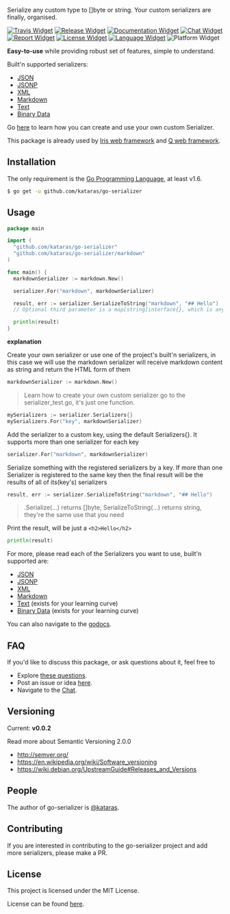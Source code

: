[Travis Widget]: https://img.shields.io/travis/kataras/go-serializer.svg?style=flat-square
[Travis]: http://travis-ci.org/kataras/go-serializer
[License Widget]: https://img.shields.io/badge/license-MIT%20%20License%20-E91E63.svg?style=flat-square
[License]: https://github.com/kataras/go-serializer/blob/master/LICENSE
[Release Widget]: https://img.shields.io/badge/release-v0.0.2-blue.svg?style=flat-square
[Release]: https://github.com/kataras/go-serializer/releases
[Chat Widget]: https://img.shields.io/badge/community-chat-00BCD4.svg?style=flat-square
[Chat]: https://kataras.rocket.chat/channel/go-serializer
[ChatMain]: https://kataras.rocket.chat/channel/go-serializer
[ChatAlternative]: https://gitter.im/kataras/go-serializer
[Report Widget]: https://img.shields.io/badge/report%20card-A%2B-F44336.svg?style=flat-square
[Report]: http://goreportcard.com/report/kataras/go-serializer
[Documentation Widget]: https://img.shields.io/badge/documentation-reference-5272B4.svg?style=flat-square
[Documentation]: https://godoc.org/github.com/kataras/go-serializer
[Language Widget]: https://img.shields.io/badge/powered_by-Go-3362c2.svg?style=flat-square
[Language]: http://golang.org
[Platform Widget]: https://img.shields.io/badge/platform-any--OS-yellow.svg?style=flat-square



Serialize any custom type to []byte or string.
Your custom serializers are finally, organised.

[![Travis Widget]][Travis] [![Release Widget]][Release] [![Documentation Widget]][Documentation] [![Chat Widget]][Chat] [![Report Widget]][Report] [![License Widget]][License]  [![Language Widget]][Language] ![Platform Widget]

**Easy-to-use** while providing robust set of features, simple to understand.

Built'n supported serializers:

- [JSON](https://github.com/kataras/go-serializer/tree/master/json)
- [JSONP](https://github.com/kataras/go-serializer/tree/master/jsonp)
- [XML](https://github.com/kataras/go-serializer/tree/master/xml)
- [Markdown](https://github.com/kataras/go-serializer/tree/master/markdown)
- [Text](https://github.com/kataras/go-serializer/tree/master/text)
- [Binary Data](https://github.com/kataras/go-serializer/tree/master/data)

Go [here](https://github.com/kataras/go-serializer/blob/master/serializer.go#L12) to learn how you can create and use your own custom Serializer.


This package is already used by [Iris web framework](https://github.com/kataras/iris) and [Q web framework](https://github.com/kataras/q).


Installation
------------
The only requirement is the [Go Programming Language](https://golang.org/dl), at least v1.6.

```bash
$ go get -u github.com/kataras/go-serializer
```


Usage
------------

```go
package main

import (
  "github.com/kataras/go-serializer"
  "github.com/kataras/go-serializer/markdown"
)

func main() {
  markdownSerializer := markdown.New()

  serializer.For("markdown", markdownSerializer)

  result, err := serializer.SerializeToString("markdown", "## Hello")
  // Optional third parameter is a map[string]interface{}, which is any runtime options for the serializers registered to 'markdown' key

  println(result)
}
```

**explanation**

Create your own serializer or use one of the project's built'n serializers, in this case we will use the markdown serializer
will receive markdown content as string and return the HTML form of them
```go
markdownSerializer := markdown.New()
```
> Learn how to create your own custom serializer go to the serializer_test.go, it's just one function.

```go
mySerializers := serializer.Serializers{}
mySerializers.For("key", markdownSerializer)
```


Add the serializer to a custom key, using the default Serializers{}.
It supports more than one serializer for each key

```go
serializer.For("markdown", markdownSerializer)
```

Serialize something with the registered serializers by a key.
If more than one Serializer is registered to the same key then
the final result will be the results of all of its(key's) serializers
```go
result, err := serializer.SerializeToString("markdown", "## Hello")
```

> .Serialize(...) returns []byte, SerializeToString(...) returns string, they're the same use that you need

Print the result, will be just a `<h2>Hello</h2>`
```go
println(result)
```


For more, please read each of the Serializers you want to use, built'n supported are:

- [JSON](https://github.com/kataras/go-serializer/tree/master/json)
- [JSONP](https://github.com/kataras/go-serializer/tree/master/jsonp)
- [XML](https://github.com/kataras/go-serializer/tree/master/xml)
- [Markdown](https://github.com/kataras/go-serializer/tree/master/markdown)
- [Text](https://github.com/kataras/go-serializer/tree/master/text)  (exists for your learning curve)
- [Binary Data](https://github.com/kataras/go-serializer/tree/master/data)  (exists for your learning curve)


You can also navigate to the [godocs](https://godoc.org/github.com/kataras/go-serializer).

FAQ
------------

If you'd like to discuss this package, or ask questions about it, feel free to

 * Explore [these questions](https://github.com/kataras/go-serializer/issues?go-serializer=label%3Aquestion).
 * Post an issue or  idea [here](https://github.com/kataras/go-serializer/issues).
 * Navigate to the [Chat][Chat].



Versioning
------------

Current: **v0.0.2**

Read more about Semantic Versioning 2.0.0

 - http://semver.org/
 - https://en.wikipedia.org/wiki/Software_versioning
 - https://wiki.debian.org/UpstreamGuide#Releases_and_Versions



People
------------
The author of go-serializer is [@kataras](https://github.com/kataras).


Contributing
------------
If you are interested in contributing to the go-serializer project and add more serializers, please make a PR.

License
------------

This project is licensed under the MIT License.

License can be found [here](LICENSE).
